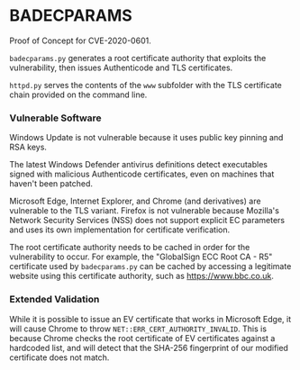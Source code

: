 # BADECPARAMS

Proof of Concept for CVE-2020-0601.

`badecparams.py` generates a root certificate authority that exploits the
vulnerability, then issues Authenticode and TLS certificates.

`httpd.py` serves the contents of the `www` subfolder with the TLS certificate
chain provided on the command line.

### Vulnerable Software

Windows Update is not vulnerable because it uses public key pinning and RSA
keys.

The latest Windows Defender antivirus definitions detect executables signed
with malicious Authenticode certificates, even on machines that haven't
been patched.

Microsoft Edge, Internet Explorer, and Chrome (and derivatives) are vulnerable
to the TLS variant. Firefox is not vulnerable because Mozilla's Network
Security Services (NSS) does not support explicit EC parameters and uses its
own implementation for certificate verification.

The root certificate authority needs to be cached in order for the
vulnerability to occur. For example, the "GlobalSign ECC Root CA - R5"
certificate used by `badecparams.py` can be cached by accessing a legitimate
website using this certificate authority, such as https://www.bbc.co.uk.

### Extended Validation

While it is possible to issue an EV certificate that works in Microsoft Edge,
it will cause Chrome to throw `NET::ERR_CERT_AUTHORITY_INVALID`. This is
because Chrome checks the root certificate of EV certificates against a
hardcoded list, and will detect that the SHA-256 fingerprint of our modified
certificate does not match.
